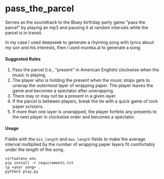 # pass_the_parcel
Serves as the soundtrack to the Bluey birthday party game "pass the parcel" by playing an mp3 and 
pausing it at random intervals while the parcel is in transit.

In my case I used deepseek to generate a rhyming song with lyrics about my son and his interests,
then I used mureka.ai to generate a song.

#### Suggested Rules
1. Pass the parcel (i.e., "present" in American English) clockwise when
the music is playing.
2. The player who is holding the present when the music stops gets to unwrap the outermost
layer of wrapping paper. The player leaves the game and becomes a spectator after
unwrapping.
3. There may or may not be a present in a given layer.
4. If the parcel is between players, break the tie with a quick game of rock paper
scissors.
5. If more than one layer is unwrapped, the player forfeits any presents to the next
player in clockwise order and becomes a spectator.

#### Usage

Fiddle with the `min_length` and `max_length` fields to make the average interval multiplied by the
number of wrapping paper layers fit comfortably under the length of the song.

```
virtualenv env
pip install -r requirements.txt
cp <your song> .
python3 play.py
```